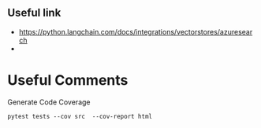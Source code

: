 ## Useful link

- https://python.langchain.com/docs/integrations/vectorstores/azuresearch
- 


# Useful Comments


Generate Code Coverage

```
pytest tests --cov src  --cov-report html
```
